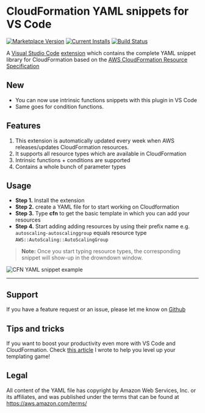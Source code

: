 # CloudFormation YAML snippets for VS Code

[![Marketplace Version](https://vsmarketplacebadge.apphb.com/version/dsteenman.cloudformation-yaml-snippets.svg 'Current Release')](https://marketplace.visualstudio.com/items?itemName=dsteenman.cloudformation-yaml-snippets)
[![Current Installs](https://vsmarketplacebadge.apphb.com/installs-short/dsteenman.cloudformation-yaml-snippets.svg 'Currently Installed')](https://marketplace.visualstudio.com/items?itemName=dsteenman.cloudformation-yaml-snippets)
[![Build Status](https://dev.azure.com/dsteenman/Cloudformation%20YAML%20Snippets%20for%20VS%20Code/_apis/build/status/dsteenman.cloudformation-yaml-snippets?branchName=master)](https://dev.azure.com/dsteenman/Cloudformation%20YAML%20Snippets%20for%20VS%20Code/_build/latest?definitionId=1&branchName=master)

A [Visual Studio Code](https://code.visualstudio.com/) [extension](https://marketplace.visualstudio.com/items?itemName=dsteenman.cloudformation-yaml-snippets) which contains the complete YAML snippet library for CloudFormation based on the [AWS CloudFormation Resource Specification](https://docs.aws.amazon.com/AWSCloudFormation/latest/UserGuide/cfn-resource-specification.html)

## New

* You can now use intrinsic functions snippets with this plugin in VS Code
* Same goes for condition functions.

## Features

1. This extension is automatically updated every week when AWS releases/updates CloudFormation resources.
2. It supports all resource types which are available in CloudFormation
3. Intrinsic functions + conditions are supported
4. Contains a whole bunch of parameter types

## Usage

* **Step 1.** Install the extension
* **Step 2.** create a YAML file for to start working on Cloudformation
* **Step 3.** Type **cfn** to get the basic template in which you can add your resources
* **Step 4.** Start adding adding resources by using their prefix name e.g. ```autoscaling-autoscalinggroup``` equals resource type ```AWS::AutoScaling::AutoScalingGroup```

> **Note:** Once you start typing resource types, the corresponding snippet will show-up in the drowndown window.

![CFN YAML snippet example](https://raw.githubusercontent.com/dsteenman/cloudformation-yaml-snippets/master/images/cfn-yaml-snippet-example.gif)

---

## Support

If you have a feature request or an issue, please let me know on [Github](https://github.com/dsteenman/cloudformation-yaml-snippets/issues)

## Tips and tricks

 If you want to boost your productivity even more with VS Code and CloudFormation. Check [this article](https://dannys.space/level-up-cloudformation-with-vs-code) I wrote to help you level up your templating game!

## Legal

All content of the YAML file has copyright by Amazon Web Services, Inc. or its
affiliates, and was published under the terms that can be found at
https://aws.amazon.com/terms/

[Resource Types Reference]: http://docs.aws.amazon.com/AWSCloudFormation/latest/UserGuide/aws-template-resource-type-ref.html
